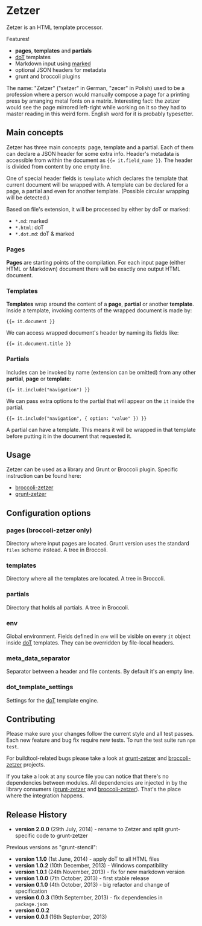 # Zetzer

Zetzer is an HTML template processor.

Features!

- **pages**, **templates** and **partials**
- [doT][dot] templates
- Markdown input using [marked][marked]
- optional JSON headers for metadata
- grunt and broccoli plugins

The name: "Zetzer" ("setzer" in German, "zecer" in Polish) used to be a
profession where a person would manually compose a page for a printing
press by arranging metal fonts on a matrix. Interesting fact: the
zetzer would see the page mirrored left-right while working on it so
they had to master reading in this weird form. English word for it is
probably typesetter.

## Main concepts

Zetzer has three main concepts: page, template and a partial. Each of
them can declare a JSON header for some extra info. Header's metadata
is accessible from within the document as `{{= it.field_name }}`. The
header is divided from content by one empty line.

One of special header fields is `template` which declares the template
that current document will be wrapped with. A template can be declared
for a page, a partial and even for another template. (Possible
circular wrapping will be detected.)

Based on file's extension, it will be processed by either by doT or
marked:

- `*.md`: marked
- `*.html`: doT
- `*.dot.md`: doT & marked

### Pages

**Pages** are starting points of the compilation. For each input page
(either HTML or Markdown) document there will be exactly one output
HTML document.

### Templates

**Templates** wrap around the content of a **page**, **partial** or
another **template**. Inside a template, invoking contents of the
wrapped document is made by:

    {{= it.document }}

We can access wrapped document's header by naming its fields like:

    {{= it.document.title }}

### Partials

Includes can be invoked by name (extension can be omitted) from any
other **partial**, **page** or **template**:

    {{= it.include("navigation") }}

We can pass extra options to the partial that will appear on the `it`
inside the partial.

    {{= it.include("navigation", { option: "value" }) }}

A partial can have a template. This means it will be wrapped in that
template before putting it in the document that requested it.

## Usage

Zetzer can be used as a library and Grunt or Broccoli
plugin. Specific instruction can be found here:

- [broccoli-zetzer][broccoli-zetzer]
- [grunt-zetzer][grunt-zetzer]

## Configuration options



### pages (broccoli-zetzer only)

Directory where input pages are located. Grunt version uses the
standard `files` scheme instead. A tree in Broccoli.

### templates

Directory where all the templates are located. A tree in Broccoli.

### partials

Directory that holds all partials. A tree in Broccoli.

### env

Global environment. Fields defined in `env` will be visible on every
`it` object inside [doT][dot] templates. They can be overridden by
file-local headers.

### meta_data_separator

Separator between a header and file contents. By default it's an empty
line.

### dot_template_settings

Settings for the [doT][dot] template engine.

## Contributing

Please make sure your changes follow the current style and all test
passes. Each new feature and bug fix require new tests. To run the
test suite run `npm test`.

For buildtool-related bugs please take a look at
[grunt-zetzer][grunt-zetzer] and [broccoli-zetzer][broccoli-zetzer]
projects.

If you take a look at any source file you can notice that there's no
dependencies between modules. All dependencies are injected in by the
library consumers ([grunt-zetzer] and [broccoli-zetzer]). That's the
place where the integration happens.

## Release History

- __version 2.0.0__ (29th July, 2014) - rename to Zetzer and split grunt-specific code to grunt-zetzer

Previous versions as "grunt-stencil":

- __version 1.1.0__ (1st June, 2014) - apply doT to all HTML files
- __version 1.0.2__ (10th December, 2013) - Windows compatibility
- __version 1.0.1__ (24th November, 2013) - fix for new markdown version
- __version 1.0.0__ (7th October, 2013) - first stable release
- __version 0.1.0__ (4th October, 2013) - big refactor and change of specification
- __version 0.0.3__ (19th September, 2013) - fix dependencies in `package.json`
- __version 0.0.2__
- __version 0.0.1__ (16th September, 2013)

[dot]: http://olado.github.io/doT/
[marked]: https://github.com/chjj/marked
[grunt-zetzer]: https://github.com/brainshave/grunt-zetzer
[broccoli-zetzer]: https://github.com/brainshave/broccoli-zetzer